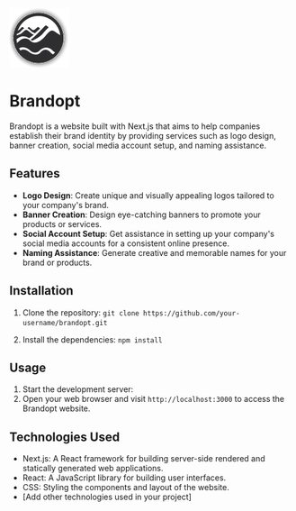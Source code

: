 ![Brandopt Logo](/public/LOGO.svg)
# Brandopt 



Brandopt is a website built with Next.js that aims to help companies establish their brand identity by providing services such as logo design, banner creation, social media account setup, and naming assistance.

## Features

- **Logo Design**: Create unique and visually appealing logos tailored to your company's brand.
- **Banner Creation**: Design eye-catching banners to promote your products or services.
- **Social Account Setup**: Get assistance in setting up your company's social media accounts for a consistent online presence.
- **Naming Assistance**: Generate creative and memorable names for your brand or products.

## Installation

1. Clone the repository:
```git clone https://github.com/your-username/brandopt.git```

2. Install the dependencies:
```npm install```

## Usage

1. Start the development server:
2. Open your web browser and visit `http://localhost:3000` to access the Brandopt website.

## Technologies Used

- Next.js: A React framework for building server-side rendered and statically generated web applications.
- React: A JavaScript library for building user interfaces.
- CSS: Styling the components and layout of the website.
- [Add other technologies used in your project]
